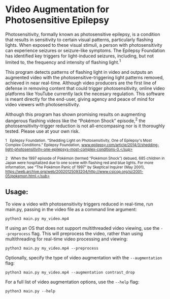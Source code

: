 # Video Augmentation for Photosensitive Epilepsy 

Photosensitivity, formally known as photosensitive epilepsy, is a condition that results in sensitivity to certain visual patterns, particularly flashing lights. When exposed to these visual stimuli, a person with photosensitivity can experience seizures or seizure-like symptoms. The Epilepsy Foundation has identified key triggers for light-induced seizures, including, but not limited to, the frequency and intensity of flashing light.<sup>1</sup>

This program detects patterns of flashing light in video and outputs an augmented video with the photosensitive-triggering light patterns removed, achieved in near real-time. Although video producers are the first line of defense in removing content that could trigger photosensitivity, online video platforms like YouTube currently lack the necesary regulation. This software is meant directly for the end-user, giving agency and peace of mind for video viewers with photosensitivity.

Although this program has shown promising results on augmenting dangerous flashing videos like the “Pokémon Shock” episode,<sup>2</sup> the photosensitivity-trigger reduction is not all-encompasing nor is it thoroughly tested. Please use at your own risk.

<sub>1 &nbsp; Epilepsy Foundation. “Shedding Light on Photosensitivity, One of Epilepsy's Most Complex Conditions.” Epilepsy Foundation, www.epilepsy.com/article/2014/3/shedding-light-photosensitivity-one-epilepsys-most-complex-conditions-0.</sup>

<sub> 2 &nbsp; When the 1997 episode of Pokémon (termed “Pokémon Shock”) debued, 685 children in Japan were hospitalized due to one scene with flashing red and blue lights. For more information, see “The Pokémon Panic of 1997” by Skeptical Inquirer (May 2001), https://web.archive.org/web/20020125093204/http://www.csicop.org/si/2001-05/pokemon.html.</sub>

## Usage:
To view a video with photosensitivity triggers reduced in real-time, run main.py, passing in the video file as a command line argument:
```
python3 main.py my_video.mp4
```

If using an OS that does not support multithreaded video viewing, use the `--preprocess` flag. This will preprocess the video, rather than using multithreading for real-time video processing and viewing:
```
python3 main.py my_video.mp4 --preprocess
```

Optionally, specify the type of video augmentation with the `--augmentation` flag:
```
python3 main.py my_video.mp4 --augmentation contrast_drop
```

For a full list of video augmentation options, use the `--help` flag:
```
python3 main.py --help
```

